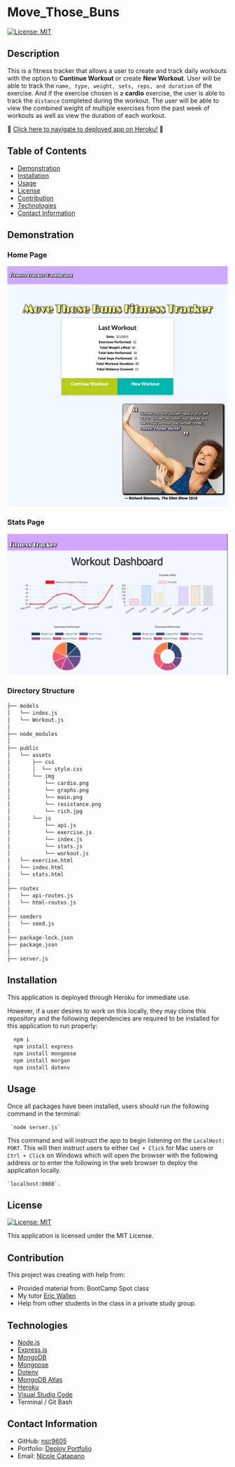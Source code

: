 # Move_Those_Buns

[![License: MIT](https://img.shields.io/badge/License-MIT-yellow.svg)](https://opensource.org/licenses/MIT)

## Description

This is a fitness tracker that allows a user to create and track daily workouts with the option to **Continue Workout** or create **New Workout**. User will be able to track the `name, type, weight, sets, reps, and duration` of the exercise. And if the exercise chosen is a **cardio** exercise, the user is able to track the `distance` completed during the workout. The user will be able to view the combined weight of multiple exercises from the past week of workouts as well as view the duration of each workout.

:round_pushpin: [Click here to navigate to deployed app on Heroku!](https://move-those-buns.herokuapp.com/) :round_pushpin:

## Table of Contents

- [Demonstration](#demonstration)
- [Installation](#installation)
- [Usage](#usage)
- [License](#license)
- [Contribution](#contribution)
- [Technologies](#technologies)
- [Contact Information](#contact-information)

## Demonstration

### Home Page
![Work Those Buns Main](public/assets/img/main.png)

### Stats Page
![Work Those Buns Stats](public/assets/img/graphs.png)


### Directory Structure

```
├── models
│   └── index.js
│   └── Workout.js
│ 
├── node_modules
│
├── public
│   └── assets
│       ├── css
│       │  └── style.css
│       └── img
│           └── cardio.png
│           └── graphs.png
│           └── main.png
│           └── resistance.png
│           └── rich.jpg
│       └── js
│           └── api.js
│           └── exercise.js
│           └── index.js
│           └── stats.js
│           └── workout.js 
│   └── exercise.html
│   └── index.html
│   └── stats.html
│
├── routes
│   └── api-routes.js
│   └── html-routes.js
│
├── seeders
│   └── seed.js
│
├── package-lock.json
├── package.json  
│
├── server.js
```

## Installation

This application is deployed through Heroku for immediate use.

However, if a user desires to work on this locally, they may clone this repository and the following dependencies are required to be installed for this application to run properly:

      npm i
      npm install express
      npm install mongoose
      npm install morgan
      npm install dotenv

## Usage

Once all packages have been installed, users should run the following command in the terminal:

     `node server.js`

This command and will instruct the app to begin listening on the `LocalHost: PORT`. This will then instruct users to either `Cmd + Click` for Mac users or `Ctrl + Click` on Windows which will open the browser with the following address or to enter the following in the web browser to deploy the application locally.

    `localhost:8080`.


## License

[![License: MIT](https://img.shields.io/badge/License-MIT-yellow.svg)](https://opensource.org/licenses/MIT)

This application is licensed under the MIT License.

## Contribution

This project was creating with help from:

- Provided material from: BootCamp Spot class
- My tutor [Eric Wallen](https://github.com/ericwallen)
- Help from other students in the class in a private study group.


## Technologies

- [Node.js](https://nodejs.org/en/)
- [Express.js](https://expressjs.com/)
- [MongoDB](https://www.mongodb.com/)
- [Mongoose](https://mongoosejs.com/docs/)
- [Dotenv](https://www.npmjs.com/package/dotenv)
- [MongoDB Atlas](https://www.mongodb.com/cloud/atlas)
- [Heroku](https://devcenter.heroku.com/articles/getting-started-with-nodejs)
- [Visual Studio Code](https://code.visualstudio.com/)
- Terminal / Git Bash

## Contact Information

- GitHub: [nsc9605](https://github.com/nsc9605)
- Portfolio: [Deploy Portfolio](https://nsc9605.github.io/Responsive-Portfolio/)
- Email: [Nicole Catapano](mailto:nsc9605@gmail.com)
